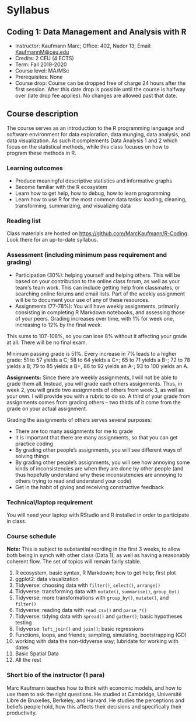 # Syllabus

## Coding 1: Data Management and Analysis with R

- Instructor: Kaufmann Marc; Office: 402, Nador 13; Email: KaufmannM@ceu.edu
- Credits: 2 CEU (4 ECTS) 
- Term: Fall 2019-2020
- Course level:  MA/MSc
- Prerequisites: None
- Course drop: Course can be dropped free of charge 24 hours after the first session. After this date drop is possible until the course is halfway over (late drop fee applies). No changes are allowed past that date.

## Course description

The course serves as an introduction to the R programming language and software environment for data exploration, data munging, data analysis, and data visualization. As such it complements Data Analysis 1 and 2 which focus on the statistical methods, while this class focuses on how to program these methods in R.

### Learning outcomes

- Produce meaningful descriptive statistics and informative graphs
- Become familiar with the R ecosystem 
- Learn how to get help, how to debug, how to learn programming
- Learn how to use R for the most common data tasks: loading, cleaning, transforming, summarizing, and visualizing data

### Reading list

Class materials are hosted on https://github.com/MarcKaufmann/R-Coding. Look there for an up-to-date syllabus.

### Assessment (including minimum pass requirement and grading)

- Participation (30%): helping yourself and helping others. This will be based on your contribution to the online class forum, as well as your team's team work. This can include getting help from classmates, or searching online forums and email lists. Part of the weekly assignment will be to document your use of any of these resources.
- Assignments (77-78%): You will have weekly assignments, primarily consisting in completing R Markdown notebooks, and assessing those of your peers. Grading increases over time, with 1% for week one, increasing to 12% by the final week. 

This sums to 107-108%, so you can lose 8% without it affecting your grade at all. There will be no final exam. 

Minimum passing grade is 51%. Every increase in 7% leads to a higher grade: 51 to 57 yields a C; 58 to 64 yields a C+; 65 to 71 yields a B-; 72 to 78 yields a B; 79 to 85 yields a B+, 86 to 92 yields an A-; 93 to 100 yields an A.

**Assignments:** Since there are weekly assignments, I will not be able to grade them all. Instead, you will grade each others assignments. Thus, in week 2, you will grade two assignments of others from week 3, as well as your own. I will provide you with a rubric to do so. A third of your grade from assignments comes from grading others – two thirds of it come from the grade on your actual assignment. 

Grading the assignments of others serves several purposes:

- There are too many assignments for me to grade
- It is important that there are many assignments, so that you can get practice coding
- By grading other people’s assignments, you will see different ways of solving things
- By grading other people’s assignments, you will see how annoying some kinds of inconsistencies are when they are done by other people (and thus hopefully understand why these inconsistencies are annoying to others trying to read and understand your code)
- Get in the habit of giving and receiving constructive feedback

### Technical/laptop requirement

You will need your laptop with RStudio and R installed in order to participate in class.

### Course schedule 

**Note:** This is subject to substantial reording in the first 3 weeks, to allow both being in synch with other class (Data 1), as well as having a reasonably coherent flow. The set of topics will remain fairly stable.

1. R ecosystem, basic syntax, R Markdown; how to get help; first plot
1. ggplot2: data visualization
1. Tidyverse: choosing data with `filter()`, `select()`, `arrange()`
1. Tidyverse: transforming data with `mutate()`, `summarise()`, `group_by()`
1. Tidyverse: more transformations with `group_by()`, `mutate()`, and `filter()`
1. Tidyverse: reading data with `read_csv()` and `parse_*()`
1. Tidyverse: tidying data with `spread()` and `gather()`; basic hypotheses testing
1. Tidyverse: `left_join()` and `join()`; basic regressions
1. Functions, loops, and friends; sampling, simulating, bootstrapping (GD)
1. working with data the non-tidyverse way; lubridate for working with dates
1. Basic Spatial Data
1. All the rest

### Short bio of the instructor (1 para)

Marc Kaufmann teaches how to think with economic models, and how to use them to ask the right questions. He studied at Cambridge, Université Libre de Bruxelles, Berkeley, and Harvard. He studies the perceptions and beliefs people hold, how this affects their decisions and specifically their productivity.
